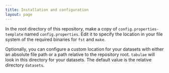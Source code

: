 ```yaml
---
title: Installation and configuration
layout: page
---
```




In the root directory of this repository, make a copy of `config.properties-template` named `config.properties`.  Edit it to specify the location in your file system of the required binaries for `fst` and `make`.


Optionally, you can configure a custom location for your datasets with either an absolute file path or a path relative to the repository root.  `tabulae` will look in this directory for your datasets.  The default value is the relative directory `datasets`.

